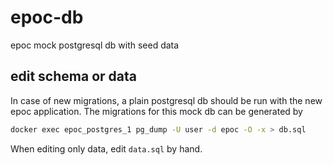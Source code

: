 # epoc-db
epoc mock postgresql db with seed data

## edit schema or data

In case of new migrations, a plain postgresql db should be run with the new epoc application. The migrations for this mock db can be generated by
```bash
docker exec epoc_postgres_1 pg_dump -U user -d epoc -O -x > db.sql
```

When editing only data, edit `data.sql` by hand.
